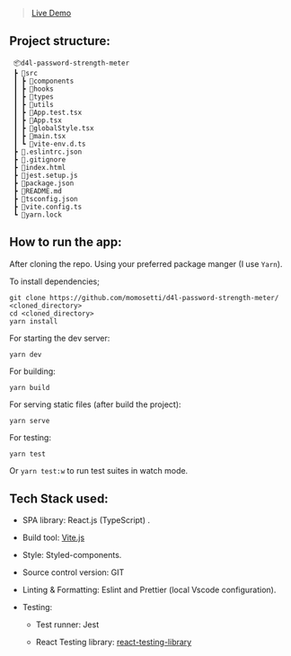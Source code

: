 > [Live Demo](https://d4l-psm.netlify.app)

## Project structure:

     📦d4l-password-strength-meter
     ┣ 📂src
     ┃ ┣ 📂components
     ┃ ┣ 📂hooks
     ┃ ┣ 📂types
     ┃ ┣ 📂utils
     ┃ ┣ 📜App.test.tsx
     ┃ ┣ 📜App.tsx
     ┃ ┣ 📜globalStyle.tsx
     ┃ ┣ 📜main.tsx
     ┃ ┗ 📜vite-env.d.ts
     ┣ 📜.eslintrc.json
     ┣ 📜.gitignore
     ┣ 📜index.html
     ┣ 📜jest.setup.js
     ┣ 📜package.json
     ┣ 📜README.md
     ┣ 📜tsconfig.json
     ┣ 📜vite.config.ts
     ┗ 📜yarn.lock

## How to run the app:

After cloning the repo. Using your preferred package manger (I use `Yarn`).

To install dependencies;

    git clone https://github.com/momosetti/d4l-password-strength-meter/ <cloned_directory>
    cd <cloned_directory>
    yarn install

For starting the dev server:

    yarn dev

For building:

    yarn build

For serving static files (after build the project):

    yarn serve

For testing:

    yarn test

Or `yarn test:w` to run test suites in watch mode.

## Tech Stack used:

- SPA library: React.js (TypeScript) .

- Build tool: [Vite.js](https://vitejs.dev/)

- Style: Styled-components.

- Source control version: GIT

- Linting & Formatting: Eslint and Prettier (local Vscode configuration).

- Testing:

  - Test runner: Jest

  - React Testing library: [react-testing-library](https://testing-library.com/)
